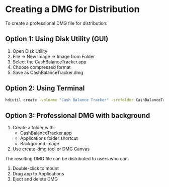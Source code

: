 # Creating a DMG for Distribution

To create a professional DMG file for distribution:

## Option 1: Using Disk Utility (GUI)
1. Open Disk Utility
2. File → New Image → Image from Folder
3. Select the CashBalanceTracker.app
4. Choose compressed format
5. Save as CashBalanceTracker.dmg

## Option 2: Using Terminal
```bash
hdiutil create -volname "Cash Balance Tracker" -srcfolder CashBalanceTracker.app -ov -format UDZO CashBalanceTracker.dmg
```

## Option 3: Professional DMG with background
1. Create a folder with:
   - CashBalanceTracker.app
   - Applications folder shortcut
   - Background image
2. Use create-dmg tool or DMG Canvas

The resulting DMG file can be distributed to users who can:
1. Double-click to mount
2. Drag app to Applications
3. Eject and delete DMG
